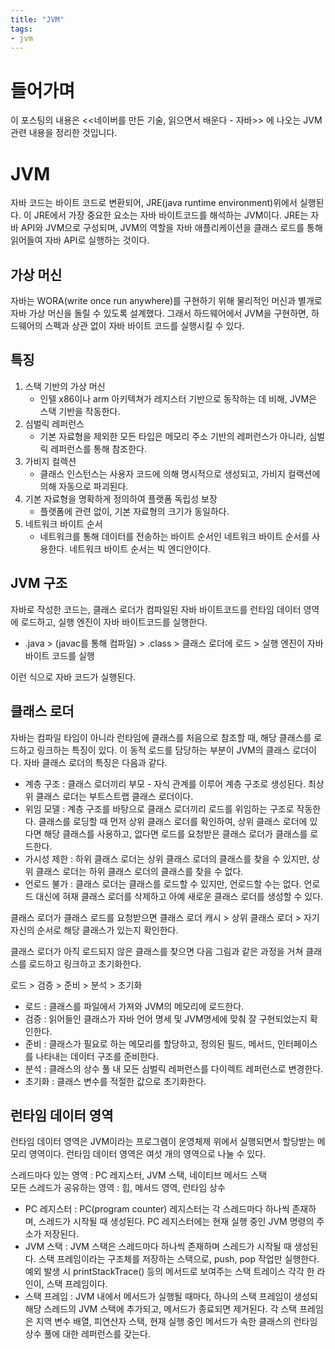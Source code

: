 ```yaml
---
title: "JVM"
tags:
- jvm
---
```


# 들어가며
이 포스팅의 내용은 <<네이버를 만든 기술, 읽으면서 배운다 - 자바>> 에 나오는 JVM 관련 내용을 정리한 것입니다.

# JVM
자바 코드는 바이트 코드로 변환되어, JRE(java runtime environment)위에서 실행된다. 이 JRE에서 가장 중요한 요소는 자바 바이트코드를 해석하는 JVM이다. JRE는 자바 API와 JVM으로 구성되며, JVM의 역할을 자바 애플리케이션을 클래스 로드를 통해 읽어들여 자바 API로 실행하는 것이다.

## 가상 머신
자바는 WORA(write once run anywhere)를 구현하기 위해 물리적인 머신과 별개로 자바 가상 머신을 돌릴 수 있도록 설계했다. 그래서 하드웨어에서 JVM을 구현하면, 하드웨어의 스펙과 상관 없이 자바 바이트 코드를 실행시킬 수 있다.

## 특징

1. 스택 기반의 가상 머신
	- 인텔 x86이나 arm 아키텍쳐가 레지스터 기반으로 동작하는 데 비해, JVM은 스택 기반을 작동한다.
2. 심벌릭 레퍼런스
	- 기본 자료형을 제외한 모든 타입은 메모리 주소 기반의 레퍼런스가 아니라, 심벌릭 레퍼런스를 통해 참조한다.
3. 가비지 컬렉션
	- 클래스 인스턴스는 사용자 코드에 의해 명시적으로 생성되고, 가비지 컬랙션에 의해 자동으로 파괴된다.
4. 기본 자료형을 명확하게 정의하여 플랫폼 독립성 보장
	- 플랫폼에 관련 없이, 기본 자료형의 크기가 동일하다.
5. 네트워크 바이트 순서
	- 네트워크를 통해 데이터를 전송하는 바이트 순서인 네트워크 바이트 순서를 사용한다. 네트워크 바이트 순서는 빅 엔디안이다.

## JVM 구조
자바로 작성한 코드는, 클래스 로더가 컴파일된 자바 바이트코드를 런타임 데이터 영역에 로드하고, 실행 엔진이 자바 바이트코드를 실행한다.

- .java > (javac를 통해 컴파일) > .class > 클래스 로더에 로드 > 실행 엔진이 자바 바이트 코드를 실행

이런 식으로 자바 코드가 실행된다. 

## 클래스 로더
자바는 컴파일 타임이 아니라 런타임에 클래스를 처음으로 참조할 때, 해당 클래스를 로드하고 링크하는 특징이 있다. 이 동적 로드를 담당하는 부분이 JVM의 클래스 로더이다. 자바 클래스 로더의 특징은 다음과 같다.

- 계층 구조 : 클래스 로더끼리 부모 - 자식 관계를 이루어 계층 구조로 생성된다. 최상위 클래스 로더는 부트스트랩 클래스 로더이다.
- 위임 모델 : 계층 구조를 바탕으로 클래스 로더끼리 로드를 위임하는 구조로 작동한다. 클래스를 로딩할 때 먼저 상위 클래스 로더를 확인하여, 상위 클래스 로더에 있다면 해당 클래스를 사용하고, 없다면 로드를 요청받은 클래스 로더가 클래스를 로드한다.
- 가시성 제한 : 하위 클래스 로더는 상위 클래스 로더의 클래스를 찾을 수 있지만, 상위 클래스 로더는 하위 클래스 로더의 클래스를 찾을 수 없다.
- 언로드 불가 : 클래스 로더는 클래스를 로드할 수 있지만, 언로드할 수는 없다. 언로드 대신에 혀재 클래스 로더를 삭제하고 아예 새로운 클래스 로더를 생성할 수 있다.
	
클래스 로더가 클래스 로드를 요청받으면 클래스 로더 캐시 > 상위 클래스 로더 > 자기 자신의 순서로 해당 클래스가 있는지 확인한다.

클래스 로더가 아직 로드되지 않은 클래스를 찾으면 다음 그림과 같은 과정을 거쳐 클래스를 로드하고 링크하고 초기화한다.

로드 > 검증 > 준비 > 분석 > 초기화

- 로드 : 클래스를 파일에서 가져와 JVM의 메모리에 로드한다.
- 검증 : 읽어들인 클래스가 자바 언어 명세 및 JVM명세에 맞춰 잘 구현되었는지 확인한다.
- 준비 : 클래스가 필요로 하는 메모리를 할당하고, 정의된 필드, 메서드, 인터페이스를 나타내는 데이터 구조를 준비한다.
- 분석 : 클래스의 상수 풀 내 모든 심벌릭 레퍼런스를 다이렉트 레퍼런스로 변경한다.
- 초기화 : 클래스 변수를 적절한 값으로 초기화한다.

## 런타임 데이터 영역
런타임 데이터 영역은 JVM이라는 프로그램이 운영체제 위에서 실행되면서 할당받는 메모리 영역이다. 런타임 데이터 영역은 여섯 개의 영역으로 나눌 수 있다.

스레드마다 있는 영역 : PC 레지스터, JVM 스택, 네이티브 메서드 스택 <br>
모든 스레드가 공유하는 영역 : 힙, 메서드 영역, 런타임 상수

- PC 레지스터 : PC(program counter) 레지스터는 각 스레드마다 하나씩 존재하며, 스레드가 시작될 때 생성된다. PC 레지스터에는 현재 실행 중인 JVM 명령의 주소가 저장된다.
- JVM 스택 : JVM 스택은 스레드마다 하나씩 존재하며 스레드가 시작될 때 생성된다. 스택 프레임이라는 구조체를 저장하는 스택으로, push, pop 작업만 실행한다. 예외 발생 시 printStackTrace() 등의 메서드로 보여주는 스택 트레이스 각각 한 라인이, 스택 프레임이다.
- 스택 프레임 : JVM 내에서 메서드가 실행될 때마다, 하나의 스택 프레임이 생성되 해당 스레드의 JVM 스택에 추가되고, 메서드가 종료되면 제거된다. 각 스택 프레임은 지역 변수 배열, 피연산자 스택, 현재 실행 중인 메서드가 속한 클래스의 런타임 상수 풀에 대한 레퍼런스를 갖는다.

